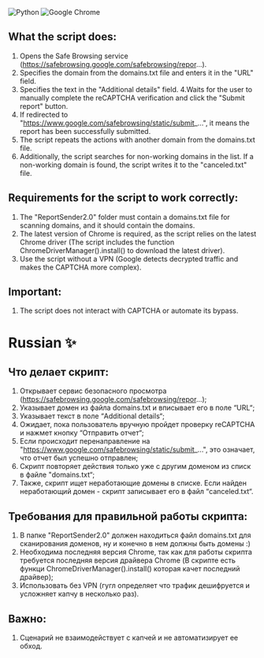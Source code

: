 ![Python](https://img.shields.io/badge/python-3670A0?style=for-the-badge&logo=python&logoColor=ffdd54) ![Google Chrome](https://img.shields.io/badge/Google%20Chrome-4285F4?style=for-the-badge&logo=GoogleChrome&logoColor=white) 

## What the script does:

1. Opens the Safe Browsing service (https://safebrowsing.google.com/safebrowsing/repor...).
2. Specifies the domain from the domains.txt file and enters it in the "URL" field.
3. Specifies the text in the "Additional details" field.
4.Waits for the user to manually complete the reCAPTCHA verification and click the "Submit report" button.
5. If redirected to "https://www.google.com/safebrowsing/static/submit_...", it means the report has been successfully submitted.
5. The script repeats the actions with another domain from the domains.txt file.
7. Additionally, the script searches for non-working domains in the list. If a non-working domain is found, the script writes it to the "canceled.txt" file.

## Requirements for the script to work correctly:

1. The "ReportSender2.0" folder must contain a domains.txt file for scanning domains, and it should contain the domains.
2. The latest version of Chrome is required, as the script relies on the latest Chrome driver (The script includes the function ChromeDriverManager().install() to download the latest driver).
3. Use the script without a VPN (Google detects decrypted traffic and makes the CAPTCHA more complex).

## Important:

1. The script does not interact with CAPTCHA or automate its bypass.

# Russian :sparkles:

## Что делает скрипт:
1. Открывает сервис безопасного просмотра (https://safebrowsing.google.com/safebrowsing/repor...);
2. Указывает домен из файла domains.txt и вписывает его в поле “URL“;
3. Указывает текст в поле “Additional details“;
4. Ожидает, пока пользователь вручную пройдет проверку reCAPTCHA и нажмет кнопку “Отправить отчет“;
5. Если происходит перенаправление на "https://www.google.com/safebrowsing/static/submit_...", это означает, что отчет был успешно отправлен;
6. Скрипт повторяет действия только уже с другим доменом из списк в файле "domains.txt“;
7. Также, скрипт ищет неработающие домены в списке. Если найден неработающий домен - скрипт записывает его в файл “canceled.txt“.

## Требования для правильной работы скрипта:
1. В папке "ReportSender2.0" должен находиться файл domains.txt для сканирования доменов, ну и конечно в нем должны быть домены :)
2. Необходима последняя версия Chrome, так как для работы скрипта требуется последняя версия драйвера Chrome (В скрипте есть функци ChromeDriverManager().install() которая качет последний драйвер);
3. Использовать без VPN (гугл определяет что трафик дешифруется и усложняет капчу в несколько раз).

## Важно:
1. Сценарий не взаимодействует с капчей и не автоматизирует ее обход.
